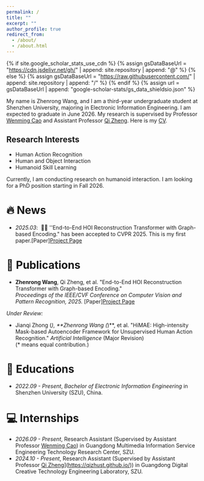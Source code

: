```yaml
---
permalink: /
title: ""
excerpt: ""
author_profile: true
redirect_from: 
  - /about/
  - /about.html
---
```


{% if site.google_scholar_stats_use_cdn %}
{% assign gsDataBaseUrl = "https://cdn.jsdelivr.net/gh/" | append: site.repository | append: "@" %}
{% else %}
{% assign gsDataBaseUrl = "https://raw.githubusercontent.com/" | append: site.repository | append: "/" %}
{% endif %}
{% assign url = gsDataBaseUrl | append: "google-scholar-stats/gs_data_shieldsio.json" %}

<span class='anchor' id='about-me'></span>

My name is Zhenrong Wang, and I am a third-year undergraduate student at Shenzhen University, majoring in Electronic Information Engineering. I am expected to graduate in June 2026. My research is supervised by Professor [Wenming Cao](https://scholar.google.com/citations?user=uPxjSDIAAAAJ&hl=zh-CN) and Assistant Professor [Qi Zheng](https://hoi-tg.github.io/). Here is my [CV](https://github.com/ZhenrongWang/ZhenrongWang.github.io/raw/main/Zhenrong_Wang_CV.pdf).

## Research Interests

- Human Action Recognition  
- Human and Object Interaction  
- Humanoid Skill Learning

Currently, I am conducting research on humanoid interaction. I am looking for a PhD position starting in Fall 2026.

# 🔥 News
- *2025.03*: &nbsp;🎉🎉 ''End-to-End HOI Reconstruction Transformer with Graph-based Encoding." has been accepted to CVPR 2025. This is my first paper.[Paper][Project Page](https://hoi-tg.github.io/)  

# 📝 Publications 
- **Zhenrong Wang**, Qi Zheng, et al. "End-to-End HOI Reconstruction Transformer with Graph-based Encoding."  
  *Proceedings of the IEEE/CVF Conference on Computer Vision and Pattern Recognition, 2025.* [Paper][Project Page](https://hoi-tg.github.io/)

*Under Review:*

- Jianqi Zhong (*), **Zhenrong Wang (*)**, et al. "HiMAE: High-intensity Mask-based Autoencoder Framework for Unsupervised Human Action Recognition." 
  *Artificial Intelligence* (Major Revision)  
  (* means equal contribution.)  

# 📖 Educations

- *2022.09 - Present*, *Bachelor of Electronic Information Engineering* in Shenzhen University (SZU), China.

# 💻 Internships

- *2026.09 - Present*, Research Assistant (Supervised by Assistant Professor [Wenming Cao](https://scholar.google.com/citations?user=uPxjSDIAAAAJ&hl=zh-CN)) in Guangdong Multimedia Information Service Engineering Technology Research Center, SZU.
- *2024.10 - Present*, Research Assistant (Supervised by Assistant Professor [Qi Zheng]([https://jasonzhangs001.github.io/shiyaozhang/)](https://qizhust.github.io/)) in Guangdong Digital Creative Technology Engineering Laboratory, SZU.
